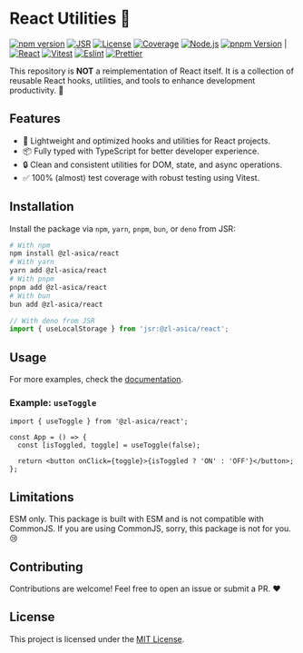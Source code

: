 # React Utilities 🚀

[![npm version][npm-version-badge]][npm-versions-link]
[![JSR][jsr-badge]][jsr-link]
[![License][license-badge]][license-link]
[![Coverage][coverage-badge]][coverage-link]
[![Node.js][node-badge]][node-link]
[![pnpm Version][pnpm-badge]][pnpm-link] |
[![React][react-badge]][react-link]
[![Vitest][vitest-badge]][vitest-link]
[![Eslint][eslint-badge]][eslint-link]
[![Prettier][prettier-badge]][prettier-link]

This repository is **NOT** a reimplementation of React itself. It is a collection of reusable React hooks, utilities, and tools to enhance development productivity. 🎉

## Features

- 🚀 Lightweight and optimized hooks and utilities for React projects.
- 📦 Fully typed with TypeScript for better developer experience.
- 🔒 Clean and consistent utilities for DOM, state, and async operations.
- ✅ 100% (almost) test coverage with robust testing using Vitest.

## Installation

Install the package via `npm`, `yarn`, `pnpm`, `bun`, or `deno` from JSR:

```bash
# With npm
npm install @zl-asica/react
# With yarn
yarn add @zl-asica/react
# With pnpm
pnpm add @zl-asica/react
# With bun
bun add @zl-asica/react
```

```ts
// With deno from JSR
import { useLocalStorage } from 'jsr:@zl-asica/react';
```

## Usage

For more examples, check the [documentation](https://react.zla.app).

### Example: `useToggle`

```tsx
import { useToggle } from '@zl-asica/react';

const App = () => {
  const [isToggled, toggle] = useToggle(false);

  return <button onClick={toggle}>{isToggled ? 'ON' : 'OFF'}</button>;
};
```

## Limitations

ESM only. This package is built with ESM and is not compatible with CommonJS. If you are using CommonJS, sorry, this package is not for you. 😢

## Contributing

Contributions are welcome! Feel free to open an issue or submit a PR. ❤️

## License

This project is licensed under the [MIT License](./LICENSE).

<!-- Badges / Links -->

[coverage-badge]: https://img.shields.io/codecov/c/github/ZL-Asica/React
[coverage-link]: https://codecov.io/gh/ZL-Asica/React
[eslint-badge]: https://img.shields.io/badge/eslint-4B32C3?logo=eslint&logoColor=white
[eslint-link]: https://www.npmjs.com/package/eslint-config-zl-asica
[jsr-badge]: https://jsr.io/badges/@zl-asica/react
[jsr-link]: https://jsr.io/@zl-asica/react
[license-badge]: https://img.shields.io/github/license/ZL-Asica/React
[license-link]: https://github.com/ZL-Asica/React/blob/main/LICENSE
[node-badge]: https://img.shields.io/badge/node%3E=18-339933?logo=node.js&logoColor=white
[node-link]: https://nodejs.org/
[npm-version-badge]: https://img.shields.io/npm/v/@zl-asica/react
[npm-versions-link]: https://www.npmjs.com/package/@zl-asica/react
[pnpm-badge]: https://img.shields.io/github/package-json/packageManager/ZL-Asica/React?label=&logo=pnpm&logoColor=fff&color=F69220
[pnpm-link]: https://pnpm.io/
[prettier-badge]: https://img.shields.io/badge/Prettier-F7B93E?logo=Prettier&logoColor=white
[prettier-link]: https://www.npmjs.com/package/@zl-asica/prettier-config
[react-badge]: https://img.shields.io/badge/React-%2320232a.svg?logo=react&logoColor=%2361DAFB
[react-link]: https://react.dev/
[vitest-badge]: https://img.shields.io/badge/vitest-6E9F18?logo=vitest&logoColor=white
[vitest-link]: https://vitest.dev/
